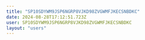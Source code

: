 ```yaml
---
title: "SP10SDYWM9JSP6NGRP8VJKD98ZVGWMFJKECSNBDKC"
date: 2024-08-28T17:12:51.723Z
user: SP10SDYWM9JSP6NGRP8VJKD98ZVGWMFJKECSNBDKC
layout: "users"
---
```

    